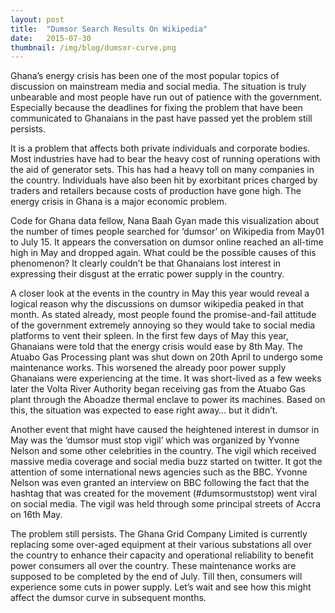```yaml
---
layout: post 
title:  "Dumsor Search Results On Wikipedia"
date:   2015-07-30 
thumbnail: /img/blog/dumsor-curve.png
---
```


Ghana’s energy crisis has been one of the most popular topics of discussion on mainstream media and social media. The situation is truly unbearable and most people have run out of patience with the government. Especially because the deadlines for fixing the problem that have been communicated to Ghanaians in the past have passed yet the problem still persists.

It is a problem that affects both private individuals and corporate bodies. Most industries have had to bear the heavy cost of running operations with the aid of generator sets. This has had a heavy toll on many companies in the country. Individuals have also been hit by exorbitant prices charged by traders and retailers because costs of production have gone high. The energy crisis in Ghana is a major economic problem.

Code for Ghana data fellow, Nana Baah Gyan made this visualization about the number of times people searched for ‘dumsor’ on Wikipedia from May01 to July 15. It appears the conversation on dumsor online reached an all-time high in May and dropped again. What could be the possible causes of this phenomenon? It clearly couldn’t be that Ghanaians lost interest in expressing their disgust at the erratic power supply in the country.

A closer look at the events in the country in May this year would reveal a logical reason why the discussions on dumsor wikipedia peaked in that month. As stated already, most people found the promise-and-fail attitude of the government extremely annoying so they would take to social media platforms to vent their spleen. In the first few days of May this year, Ghanaians were told that the energy crisis would ease by 8th May. The Atuabo Gas Processing plant was shut down on 20th April to undergo some maintenance works. This worsened the already poor power supply Ghanaians were experiencing at the time. It was short-lived as a few weeks later the Volta River Authority began receiving gas from the Atuabo Gas plant through the Aboadze thermal enclave to power its machines. Based on this, the situation was expected to ease right away… but it didn’t.

Another event that might have caused the heightened interest in dumsor in May was the ‘dumsor must stop vigil’ which was organized by Yvonne Nelson and some other celebrities in the country. The vigil which received massive media coverage and social media buzz started on twitter. It got the attention of some international news agencies such as the BBC. Yvonne Nelson was even granted an interview on BBC following the fact that the hashtag that was created for the movement  (#dumsormuststop) went viral on social media. The vigil was held through some principal streets of Accra on 16th May.

The problem still persists. The Ghana Grid Company Limited is currently replacing some over-aged equipment at their various substations all over the country to enhance their capacity and operational reliability to benefit power consumers all over the country. These maintenance works are supposed to be completed by the end of July. Till then, consumers will experience some cuts in power supply. Let’s wait and see how this might affect the dumsor curve in subsequent months. 
 


